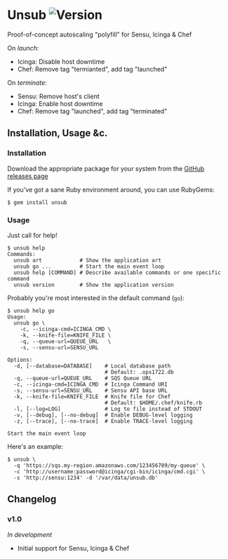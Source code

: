 # Unsub ![Version](https://img.shields.io/gem/v/unsub.svg?style=flat-square)

Proof-of-concept autoscaling "polyfill" for Sensu, Icinga & Chef

On _launch_:

- Icinga: Disable host downtime
- Chef: Remove tag "termianted", add tag "launched"

On _terminate_:

- Sensu: Remove host's client
- Icinga: Enable host downtime
- Chef: Remove tag "launched", add tag "terminated"



## Installation, Usage &c.

### Installation

Download the appropriate package for your system from the [GitHub releases page](https://github.com/sczizzo/unsub/releases)

If you've got a sane Ruby environment around, you can use RubyGems:

    $ gem install unsub

### Usage

Just call for help!

    $ unsub help
    Commands:
      unsub art            # Show the application art
      unsub go ...         # Start the main event loop
      unsub help [COMMAND] # Describe available commands or one specific command
      unsub version        # Show the application version

Probably you're most interested in the default command (`go`):

    $ unsub help go
    Usage:
      unsub go \
        -c, --icinga-cmd=ICINGA_CMD \
        -k, --knife-file=KNIFE_FILE \
        -q, --queue-url=QUEUE_URL   \
        -s, --sensu-url=SENSU_URL

    Options:
      -d, [--database=DATABASE]    # Local database path
                                   # Default: .ops1722.db
      -q, --queue-url=QUEUE_URL    # SQS Queue URL
      -c, --icinga-cmd=ICINGA_CMD  # Icinga Command URI
      -s, --sensu-url=SENSU_URL    # Sensu API base URL
      -k, --knife-file=KNIFE_FILE  # Knife file for Chef
                                   # Default: $HOME/.chef/knife.rb
      -l, [--log=LOG]              # Log to file instead of STDOUT
      -v, [--debug], [--no-debug]  # Enable DEBUG-level logging
      -z, [--trace], [--no-trace]  # Enable TRACE-level logging

    Start the main event loop

Here's an example:

    $ unsub \
      -q 'https://sqs.my-region.amazonaws.com/123456789/my-queue' \
      -c 'http://username:password@icinga/cgi-bin/icinga/cmd.cgi' \
      -s 'http://sensu:1234' -d '/var/data/unsub.db'



## Changelog

### v1.0

_In development_

- Initial support for Sensu, Icinga & Chef